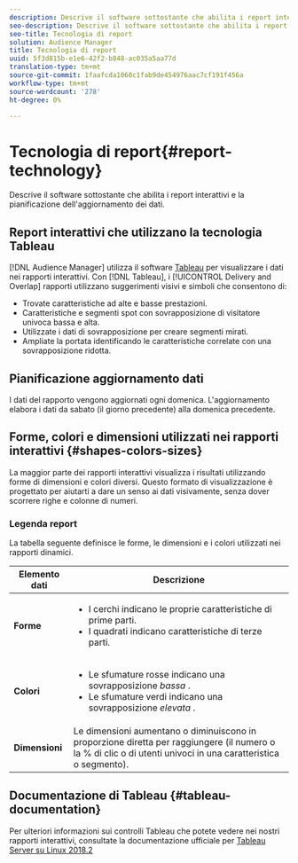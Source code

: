 ```yaml
---
description: Descrive il software sottostante che abilita i report interattivi e la pianificazione dell'aggiornamento dei dati.
seo-description: Descrive il software sottostante che abilita i report interattivi e la pianificazione dell'aggiornamento dei dati.
seo-title: Tecnologia di report
solution: Audience Manager
title: Tecnologia di report
uuid: 5f3d815b-e1e6-42f2-b848-ac035a5aa77d
translation-type: tm+mt
source-git-commit: 1faafcda1060c1fab9de454976aac7cf191f456a
workflow-type: tm+mt
source-wordcount: '278'
ht-degree: 0%

---
```



# Tecnologia di report{#report-technology}

Descrive il software sottostante che abilita i report interattivi e la pianificazione dell&#39;aggiornamento dei dati.

<!-- 

c_report_technology.xml

 -->

## Report interattivi che utilizzano la tecnologia Tableau

[!DNL Audience Manager] utilizza il software [Tableau](https://www.tableausoftware.com/) per visualizzare i dati nei rapporti interattivi. Con [!DNL Tableau], i [!UICONTROL Delivery and Overlap] rapporti utilizzano suggerimenti visivi e simboli che consentono di:

* Trovate caratteristiche ad alte e basse prestazioni.
* Caratteristiche e segmenti spot con sovrapposizione di visitatore univoca bassa e alta.
* Utilizzate i dati di sovrapposizione per creare segmenti mirati.
* Ampliate la portata identificando le caratteristiche correlate con una sovrapposizione ridotta.

## Pianificazione aggiornamento dati

I dati del rapporto vengono aggiornati ogni domenica. L&#39;aggiornamento elabora i dati da sabato (il giorno precedente) alla domenica precedente.

## Forme, colori e dimensioni utilizzati nei rapporti interattivi {#shapes-colors-sizes}

La maggior parte dei rapporti interattivi visualizza i risultati utilizzando forme di dimensioni e colori diversi. Questo formato di visualizzazione è progettato per aiutarti a dare un senso ai dati visivamente, senza dover scorrere righe e colonne di numeri.

<!-- 

r_legend.xml

 -->

### Legenda report

La tabella seguente definisce le forme, le dimensioni e i colori utilizzati nei rapporti dinamici.

<table id="table_EC180A96E3784FC6B81FCFB546C4A3FA"> 
 <thead> 
  <tr> 
   <th colname="col1" class="entry"> Elemento dati </th> 
   <th colname="col2" class="entry"> Descrizione </th> 
  </tr> 
 </thead>
 <tbody> 
  <tr> 
   <td colname="col1"> <b>Forme</b> </td> 
   <td colname="col2"> 
    <ul id="ul_076773ABD0BB4CE6834ACFA8B3D6AC2E"> 
     <li id="li_BBAB37A6EC1549B48C0E4D3BFAF7062C">I cerchi indicano le proprie caratteristiche di prime parti. </li> 
     <li id="li_371331AE984A4A999CE0596EA13987E0">I quadrati indicano caratteristiche di terze parti. </li> 
    </ul> </td> 
  </tr> 
  <tr> 
   <td colname="col1"> <b>Colori</b> </td> 
   <td colname="col2"> 
    <ul id="ul_F5D243297F0C4E5A8EDCBD28A548869E"> 
     <li id="li_332EB873A35440E6BB6093E36A0FAC3D">Le sfumature rosse indicano una sovrapposizione <i>bassa</i> . </li> 
     <li id="li_29DFDB1218DF4069B5DCFF841D48EF56">Le sfumature verdi indicano una sovrapposizione <i>elevata</i> . </li> 
    </ul> </td> 
  </tr> 
  <tr> 
   <td colname="col1"> <b>Dimensioni</b> </td> 
   <td colname="col2"> Le dimensioni aumentano o diminuiscono in proporzione diretta per raggiungere (il numero o la % di clic o di utenti univoci in una caratteristica o segmento). </td> 
  </tr> 
 </tbody> 
</table>

## Documentazione di Tableau {#tableau-documentation}

Per ulteriori informazioni sui controlli Tableau che potete vedere nei nostri rapporti interattivi, consultate la documentazione ufficiale per [Tableau Server su Linux 2018.2](https://help.tableau.com/v2018.2/server-linux/en-us/get_started_server.htm)